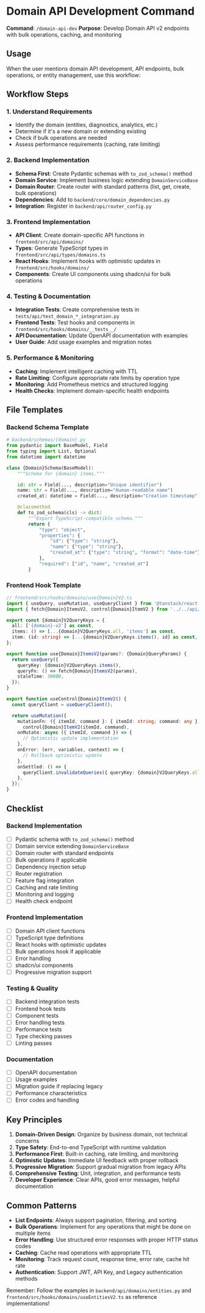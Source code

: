 # Domain API Development Command

**Command**: `/domain-api-dev`
**Purpose**: Develop Domain API v2 endpoints with bulk operations, caching, and monitoring

## Usage

When the user mentions domain API development, API endpoints, bulk operations, or entity management, use this workflow:

## Workflow Steps

### 1. Understand Requirements
- Identify the domain (entities, diagnostics, analytics, etc.)
- Determine if it's a new domain or extending existing
- Check if bulk operations are needed
- Assess performance requirements (caching, rate limiting)

### 2. Backend Implementation
- **Schema First**: Create Pydantic schemas with `to_zod_schema()` method
- **Domain Service**: Implement business logic extending `DomainServiceBase`
- **Domain Router**: Create router with standard patterns (list, get, create, bulk operations)
- **Dependencies**: Add to `backend/core/domain_dependencies.py`
- **Integration**: Register in `backend/api/router_config.py`

### 3. Frontend Implementation
- **API Client**: Create domain-specific API functions in `frontend/src/api/domains/`
- **Types**: Generate TypeScript types in `frontend/src/api/types/domains.ts`
- **React Hooks**: Implement hooks with optimistic updates in `frontend/src/hooks/domains/`
- **Components**: Create UI components using shadcn/ui for bulk operations

### 4. Testing & Documentation
- **Integration Tests**: Create comprehensive tests in `tests/api/test_domain_*_integration.py`
- **Frontend Tests**: Test hooks and components in `frontend/src/hooks/domains/__tests__/`
- **API Documentation**: Update OpenAPI documentation with examples
- **User Guide**: Add usage examples and migration notes

### 5. Performance & Monitoring
- **Caching**: Implement intelligent caching with TTL
- **Rate Limiting**: Configure appropriate rate limits by operation type
- **Monitoring**: Add Prometheus metrics and structured logging
- **Health Checks**: Implement domain-specific health endpoints

## File Templates

### Backend Schema Template
```python
# backend/schemas/{domain}.py
from pydantic import BaseModel, Field
from typing import List, Optional
from datetime import datetime

class {Domain}Schema(BaseModel):
    """Schema for {domain} items."""

    id: str = Field(..., description="Unique identifier")
    name: str = Field(..., description="Human-readable name")
    created_at: datetime = Field(..., description="Creation timestamp")

    @classmethod
    def to_zod_schema(cls) -> dict:
        """Export TypeScript-compatible schema."""
        return {
            "type": "object",
            "properties": {
                "id": {"type": "string"},
                "name": {"type": "string"},
                "created_at": {"type": "string", "format": "date-time"}
            },
            "required": ["id", "name", "created_at"]
        }
```

### Frontend Hook Template
```typescript
// frontend/src/hooks/domains/use{Domain}V2.ts
import { useQuery, useMutation, useQueryClient } from '@tanstack/react-query';
import { fetch{Domain}ItemsV2, control{Domain}ItemV2 } from '../../api/domains/{domain}';

export const {domain}V2QueryKeys = {
  all: ['{domain}-v2'] as const,
  items: () => [...{domain}V2QueryKeys.all, 'items'] as const,
  item: (id: string) => [...{domain}V2QueryKeys.items(), id] as const,
};

export function use{Domain}ItemsV2(params?: {Domain}QueryParams) {
  return useQuery({
    queryKey: {domain}V2QueryKeys.items(),
    queryFn: () => fetch{Domain}ItemsV2(params),
    staleTime: 30000,
  });
}

export function useControl{Domain}ItemV2() {
  const queryClient = useQueryClient();

  return useMutation({
    mutationFn: ({ itemId, command }: { itemId: string; command: any }) =>
      control{Domain}ItemV2(itemId, command),
    onMutate: async ({ itemId, command }) => {
      // Optimistic update implementation
    },
    onError: (err, variables, context) => {
      // Rollback optimistic update
    },
    onSettled: () => {
      queryClient.invalidateQueries({ queryKey: {domain}V2QueryKeys.all });
    },
  });
}
```

## Checklist

### Backend Implementation
- [ ] Pydantic schema with `to_zod_schema()` method
- [ ] Domain service extending `DomainServiceBase`
- [ ] Domain router with standard endpoints
- [ ] Bulk operations if applicable
- [ ] Dependency injection setup
- [ ] Router registration
- [ ] Feature flag integration
- [ ] Caching and rate limiting
- [ ] Monitoring and logging
- [ ] Health check endpoint

### Frontend Implementation
- [ ] Domain API client functions
- [ ] TypeScript type definitions
- [ ] React hooks with optimistic updates
- [ ] Bulk operations hook if applicable
- [ ] Error handling
- [ ] shadcn/ui components
- [ ] Progressive migration support

### Testing & Quality
- [ ] Backend integration tests
- [ ] Frontend hook tests
- [ ] Component tests
- [ ] Error handling tests
- [ ] Performance tests
- [ ] Type checking passes
- [ ] Linting passes

### Documentation
- [ ] OpenAPI documentation
- [ ] Usage examples
- [ ] Migration guide if replacing legacy
- [ ] Performance characteristics
- [ ] Error codes and handling

## Key Principles

1. **Domain-Driven Design**: Organize by business domain, not technical concerns
2. **Type Safety**: End-to-end TypeScript with runtime validation
3. **Performance First**: Built-in caching, rate limiting, and monitoring
4. **Optimistic Updates**: Immediate UI feedback with proper rollback
5. **Progressive Migration**: Support gradual migration from legacy APIs
6. **Comprehensive Testing**: Unit, integration, and performance tests
7. **Developer Experience**: Clear APIs, good error messages, helpful documentation

## Common Patterns

- **List Endpoints**: Always support pagination, filtering, and sorting
- **Bulk Operations**: Implement for any operations that might be done on multiple items
- **Error Handling**: Use structured error responses with proper HTTP status codes
- **Caching**: Cache read operations with appropriate TTL
- **Monitoring**: Track request count, response time, error rate, cache hit rate
- **Authentication**: Support JWT, API Key, and Legacy authentication methods

Remember: Follow the examples in `backend/api/domains/entities.py` and `frontend/src/hooks/domains/useEntitiesV2.ts` as reference implementations!
